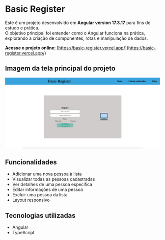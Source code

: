 # Basic Register  

Este é um projeto desenvolvido em **Angular version 17.3.17** para fins de estudo e prática.  
O objetivo principal foi entender como o Angular funciona na prática, explorando a criação de componentes, rotas e manipulação de dados.  

**Acesse o projeto online:** [https://basic-register.vercel.app/](https://basic-register.vercel.app/)  

## Imagem da tela principal do projeto

![Screenshot do projeto](https://raw.githubusercontent.com/gabrielreistech/basic-register/main/src/assets/Home.png)

## Funcionalidades  

- Adicionar uma nova pessoa à lista  
- Visualizar todas as pessoas cadastradas  
- Ver detalhes de uma pessoa específica  
- Editar informações de uma pessoa  
- Excluir uma pessoa da lista  
- Layout responsivo  

## Tecnologias utilizadas  

- Angular  
- TypeScript  
